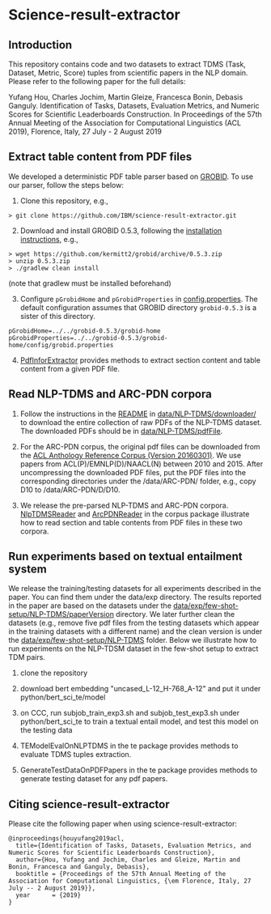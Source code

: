 # Science-result-extractor

## Introduction 


This repository contains code and two datasets to extract TDMS (Task, Dataset, Metric, Score) tuples from scientific papers in the NLP domain. Please refer to the following paper for the full details:

Yufang Hou, Charles Jochim, Martin Gleize, Francesca Bonin, Debasis Ganguly. Identification of Tasks, Datasets, Evaluation Metrics, and Numeric Scores for Scientific Leaderboards Construction. In Proceedings of the 57th Annual Meeting of the Association for Computational Linguistics (ACL 2019), Florence, Italy, 27 July - 2 August 2019

## Extract table content from PDF files

We developed a deterministic PDF table parser based on [GROBID](https://github.com/kermitt2/grobid). To use our parser, follow the steps below:

1) Clone this repository, e.g., 
```
> git clone https://github.com/IBM/science-result-extractor.git
```

2) Download and install GROBID 0.5.3, following the [installation instructions](https://grobid.readthedocs.io/en/latest/Install-Grobid/#getting-grobid), e.g., 
```
> wget https://github.com/kermitt2/grobid/archive/0.5.3.zip
> unzip 0.5.3.zip
> ./gradlew clean install
```
(note that gradlew must be installed beforehand)

3) Configure `pGrobidHome` and `pGrobidProperties` in [config.properties](nlpLeaderboard/config.properties). The default configuration assumes that GROBID directory `grobid-0.5.3` is a sister of this directory.
```
pGrobidHome=../../grobid-0.5.3/grobid-home
pGrobidProperties=../../grobid-0.5.3/grobid-home/config/grobid.properties 
```

4) [PdfInforExtractor](nlpLeaderboard/src/main/java/com/ibm/sre/pdfparser/PdfInforExtractor.java) provides methods to extract section content and table content from a given PDF file.


## Read NLP-TDMS and ARC-PDN corpora 

1) Follow the instructions in the [README](data/NLP-TDMS/downloader/README.md) in [data/NLP-TDMS/downloader/](data/NLP-TDMS/downloader/) to download the entire collection of raw PDFs of the NLP-TDMS dataset.  The downloaded PDFs should be in [data/NLP-TDMS/pdfFile](./data/NLP-TDMS/pdfFile).

2) For the ARC-PDN corpus, the original pdf files can be downloaded from the [ACL Anthology Reference Corpus (Version 20160301)](https://acl-arc.comp.nus.edu.sg/). We use papers from ACL(P)/EMNLP(D)/NAACL(N) between 2010 and 2015. After uncompressing the downloaded PDF files, put the PDF files into the corresponding directories under the /data/ARC-PDN/ folder, e.g., copy D10 to /data/ARC-PDN/D/D10.

3) We release the pre-parsed NLP-TDMS and ARC-PDN corpora. [NlpTDMSReader](nlpLeaderboard/src/main/java/com/ibm/sre/data/corpus/NlpTDMSReader.java) and [ArcPDNReader](nlpLeaderboard/src/main/java/com/ibm/sre/data/corpus/ArcPDNReader.java) in the corpus package illustrate how to read section and table contents from PDF files in these two corpora. 


## Run experiments based on textual entailment system

We release the training/testing datasets for all experiments described in the paper. You can find them under the data/exp directory. The results reported in the paper are based on the datasets under the [data/exp/few-shot-setup/NLP-TDMS/paperVersion](data/exp/few-shot-setup/NLP-TDMS/paperVersion) directory. We later further clean the datasets (e.g., remove five pdf files from the testing datasets which appear in the training datasets with a different name) and the clean version is under the [data/exp/few-shot-setup/NLP-TDMS](data/exp/few-shot-setup/NLP-TDMS) folder. Below we illustrate how to run experiments on the NLP-TDSM dataset in the few-shot setup to extract TDM pairs. 


1) clone the repository

2) download bert embedding "uncased_L-12_H-768_A-12" and put it under python/bert_sci_te/model

3) on CCC, run subjob_train_exp3.sh and subjob_test_exp3.sh under python/bert_sci_te to train a textual entail model, and test this model on the testing data

4) TEModelEvalOnNLPTDMS in the te package provides methods to evaluate TDMS tuples extraction.

5) GenerateTestDataOnPDFPapers in the te package provides methods to generate testing dataset for any pdf papers.


## Citing science-result-extractor
Please cite the following paper when using science-result-extractor:

```
@inproceedings{houyufang2019acl,
  title={Identification of Tasks, Datasets, Evaluation Metrics, and Numeric Scores for Scientific Leaderboards Construction},
  author={Hou, Yufang and Jochim, Charles and Gleize, Martin and Bonin, Francesca and Ganguly, Debasis},
  booktitle = {Proceedings of the 57th Annual Meeting of the Association for Computational Linguistics, {\em Florence, Italy, 27 July -- 2 August 2019}},
  year      = {2019}
}
```
